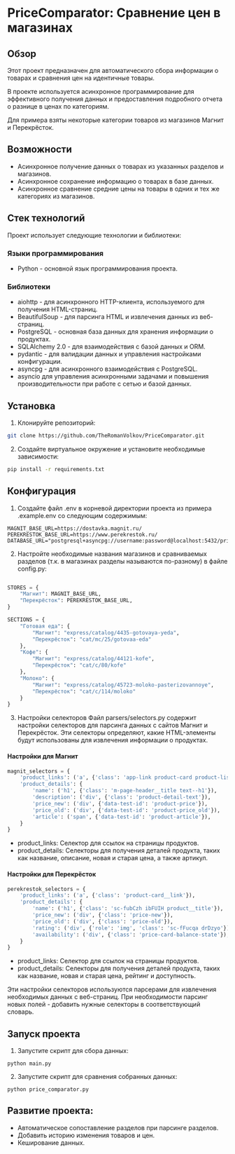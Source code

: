 # PriceComparator: Сравнение цен в магазинах

## Обзор
Этот проект предназначен для автоматического сбора информации о товарах и сравнения цен на идентичные товары. 

В проекте используется асинхронное программирование для эффективного получения данных и предоставления подробного отчета о разнице в ценах по категориям.

Для примера взяты некоторые категории товаров из магазинов Магнит и Перекрёсток.

## Возможности
* Асинхронное получение данных о товарах из указанных разделов и магазинов.
* Асинхронное сохранение информацию о товарах в базе данных.
* Асинхронное сравнение средние цены на товары в одних и тех же категориях из магазинов.

## Стек технологий
Проект использует следующие технологии и библиотеки:

### Языки программирования
* Python - основной язык программирования проекта.

### Библиотеки
* aiohttp - для асинхронного HTTP-клиента, используемого для получения HTML-страниц.
* BeautifulSoup - для парсинга HTML и извлечения данных из веб-страниц.
* PostgreSQL - основная база данных для хранения информации о продуктах.
* SQLAlchemy 2.0 - для взаимодействия с базой данных и ORM.
* pydantic - для валидации данных и управления настройками конфигурации.
* asyncpg - для асинхронного взаимодействия с PostgreSQL.
* asyncio для управления асинхронными задачами и повышения производительности при работе с сетью и базой данных.

## Установка
1. Клонируйте репозиторий:
```Bash
git clone https://github.com/TheRomanVolkov/PriceComparator.git
```

2. Создайте виртуальное окружение и установите необходимые зависимости:
```Bash
pip install -r requirements.txt
```

## Конфигурация
1. Создайте файл .env в корневой директории проекта из примера .example.env со следующим содержимым:
```
MAGNIT_BASE_URL=https://dostavka.magnit.ru/
PEREKRESTOK_BASE_URL=https://www.perekrestok.ru/
DATABASE_URL="postgresql+asyncpg://username:password@localhost:5432/price_compare"
```
2. Настройте необходимые названия магазинов и сравниваемых разделов (т.к. в магазинах разделы называются по-разному) в файле config.py:
```python

STORES = {
    "Магнит": MAGNIT_BASE_URL,
    "Перекрёсток": PEREKRESTOK_BASE_URL,
}

SECTIONS = {
    "Готовая еда": {
        "Магнит": "express/catalog/4435-gotovaya-yeda",
        "Перекрёсток": "cat/mc/25/gotovaa-eda"
    },
    "Кофе": {
        "Магнит": "express/catalog/44121-kofe",
        "Перекрёсток": "cat/c/80/kofe"
    },
    "Молоко": {
        "Магнит": "express/catalog/45723-moloko-pasterizovannoye",
        "Перекрёсток": "cat/c/114/moloko"
    }
}
```
3. Настройки селекторов
Файл parsers/selectors.py содержит настройки селекторов для парсинга данных с сайтов Магнит и Перекрёсток. Эти селекторы определяют, какие HTML-элементы будут использованы для извлечения информации о продуктах.

#### Настройки для Магнит
```python
magnit_selectors = {
    'product_links': ('a', {'class': 'app-link product-card product-list__item'}),
    'product_details': {
        'name': ('h1', {'class': 'm-page-header__title text--h1'}),
        'description': ('div', {'class': 'product-detail-text'}),
        'price_new': ('div', {'data-test-id': 'product-price'}),
        'price_old': ('div', {'data-test-id': 'product-price_old'}),
        'article': ('span', {'data-test-id': 'product-article'}),
    }
}
```
* product_links: Селектор для ссылок на страницы продуктов.
* product_details: Селекторы для получения деталей продукта, таких как название, описание, новая и старая цена, а также артикул.
#### Настройки для Перекрёсток
```python
perekrestok_selectors = {
    'product_links': ('a', {'class': 'product-card__link'}),
    'product_details': {
        'name': ('h1', {'class': 'sc-fubCzh ibFUIH product__title'}),
        'price_new': ('div', {'class': 'price-new'}),
        'price_old': ('div', {'class': 'price-old'}),
        'rating': ('div', {'role': 'img', 'class': 'sc-fFucqa drDzyo'}),
        'availability': ('div', {'class': 'price-card-balance-state'}),
    }
}
```
* product_links: Селектор для ссылок на страницы продуктов.
* product_details: Селекторы для получения деталей продукта, таких как название, новая и старая цена, рейтинг и доступность.

Эти настройки селекторов используются парсерами для извлечения необходимых данных с веб-страниц.
При необходимости парсинг новых полей - добавить нужные селекторы в соответствующий словарь.

## Запуск проекта
1. Запустите скрипт для сбора данных:
```
python main.py 
```


2. Запустите скрипт для сравнения собранных данных:
```
python price_comparator.py
```


## Развитие проекта:
* Автоматическое сопоставление разделов при парсинге разделов.
* Добавить историю изменения товаров и цен.
* Кеширование данных.
